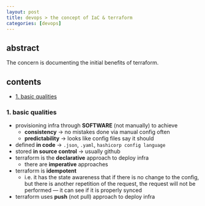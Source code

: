 ```yaml
---
layout: post
title: devops > the concept of IaC & terraform
categories: [devops]
---
```

## abstract
The concern is documenting the initial benefits of terraform. 

## contents
<!-- TOC -->

- [1. basic qualities](#1-basic-qualities)

<!-- /TOC -->

### 1. basic qualities
* provisioning infra through **SOFTWARE** (not manually) to achieve
    * **consistency** → no mistakes done via manual config often 
    * **predictability** → looks like config files say it should
* defined **in code** → `.json`, `.yaml`, `hashicorp config language` 
* stored **in source control** → usually github 
* terraform is the  **declarative** approach to deploy infra
    * there are **imperative** approaches
* terraform is **idempotent** 
    * i.e. it has the state awareness that if there is no change to the config, but there is another repetition of the request, the request will not be performed — it can see if it is properly synced
* terraform uses **push** (not pull) approach to deploy infra